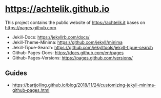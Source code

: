 # https://achtelik.github.io

This project contains the public website of https://achtelik.it bases on https://pages.github.com.

* Jekill-Docs: https://jekyllrb.com/docs/
* Jekill-Theme-Minima: https://github.com/jekyll/minima
* Jekill-Tipue-Search: https://github.com/jekylltools/jekyll-tipue-search
* Github-Pages-Docs: https://docs.github.com/en/pages
* Github-Pages-Versions: https://pages.github.com/versions/

## Guides
* https://bartjolling.github.io/blog/2018/11/24/customizing-jekyll-minima-github-pages.html